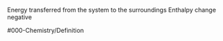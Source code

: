 Energy transferred from the system to the surroundings
Enthalpy change negative

#000-Chemistry/Definition 